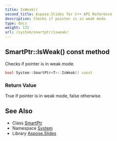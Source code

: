 ```yaml
---
title: IsWeak()
second_title: Aspose.Slides for C++ API Reference
description: Checks if pointer is in weak mode.
type: docs
weight: 131
url: /system/smartptr/isweak/
---
```

## SmartPtr::IsWeak() const method


Checks if pointer is in weak mode.

```cpp
bool System::SmartPtr<T>::IsWeak() const
```


### Return Value

True if pointer is in weak mode, false otherwise.

## See Also

* Class [SmartPtr](../)
* Namespace [System](../../)
* Library [Aspose.Slides](../../../)